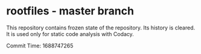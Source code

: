 # rootfiles - master branch

This repository contains frozen state of the repository.
Its history is cleared. It is used only for static code
analysis with Codacy.

Commit Time: 1688747265